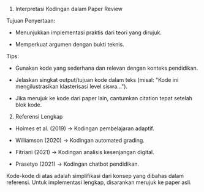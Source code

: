 1. Interpretasi Kodingan dalam Paper Review

Tujuan Penyertaan:
- Menunjukkan implementasi praktis dari teori yang dirujuk.

- Memperkuat argumen dengan bukti teknis.

Tips:
- Gunakan kode yang sederhana dan relevan dengan konteks pendidikan.

- Jelaskan singkat output/tujuan kode dalam teks (misal: "Kode ini mengilustrasikan klasterisasi level siswa...").

- Jika merujuk ke kode dari paper lain, cantumkan citation tepat setelah blok kode.



2. Referensi Lengkap
- Holmes et al. (2019) → Kodingan pembelajaran adaptif.

- Williamson (2020) → Kodingan automated grading.

- Fitriani (2021) → Kodingan analisis kesenjangan digital.

- Prasetyo (2021) → Kodingan chatbot pendidikan.

Kode-kode di atas adalah simplifikasi dari konsep yang dibahas dalam referensi. Untuk implementasi lengkap, disarankan merujuk ke paper asli.